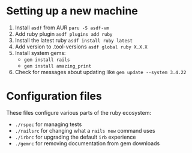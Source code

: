 # Setting up a new machine

1. Install `asdf` from AUR `paru -S asdf-vm`
2. Add ruby plugin `asdf plugins add ruby`
3. Install the latest ruby `asdf install ruby latest`
4. Add version to .tool-versions `asdf global ruby X.X.X`
5. Install system gems:
    - `gem install rails`
    - `gem install amazing_print`
6. Check for messages about updating like `gem update --system 3.4.22`

# Configuration files

These files configure various parts of the ruby ecosystem:

- `./rspec` for managing tests
- `./railsrc` for changing what a `rails new` command uses
- `./irbrc` for upgrading the default `irb` experience
- `./gemrc` for removing documentation from gem downloads
